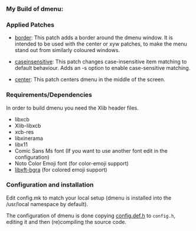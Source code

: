 ### My Build of dmenu:

### Applied Patches
- [border](https://tools.suckless.org/dmenu/patches/border): This patch adds a border around the dmenu window. It is intended to be used with the center or xyw patches, to make the menu stand out from similarly coloured windows.

- [caseinsensitive](https://tools.suckless.org/dmenu/patches/case-insensitive): This patch changes case-insensitive item matching to default behaviour. Adds an -s option to enable case-sensitive matching.

- [center](https://tools.suckless.org/dmenu/patches/center): This patch centers dmenu in the middle of the screen.

### Requirements/Dependencies
In order to build dmenu you need the Xlib header files.

- libxcb
- Xlib-libxcb
- xcb-res
- libxinerama
- libx11
- Comic Sans Ms font (If you want to use another font edit in the configuration)
- Noto Color Emoji font (for color-emoji support)
- [libxft-bgra](https://aur.archlinux.org/packages/libxft-bgra) (for colored emoji support)

### Configuration and installation
Edit config.mk to match your local setup (dmenu is installed into the /usr/local namespace by default).

The configuration of dmenu is done copying [config.def.h](config.def.h) to `config.h`, editing it and then (re)compiling the source code.
